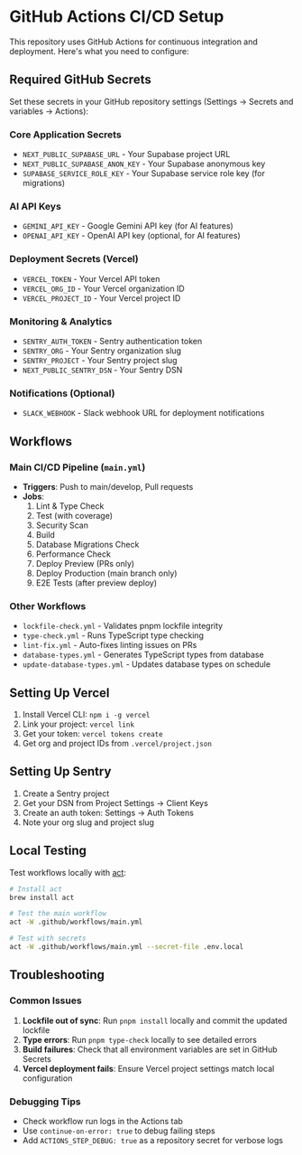 # GitHub Actions CI/CD Setup

This repository uses GitHub Actions for continuous integration and deployment. Here's what you need to configure:

## Required GitHub Secrets

Set these secrets in your GitHub repository settings (Settings → Secrets and variables → Actions):

### Core Application Secrets
- `NEXT_PUBLIC_SUPABASE_URL` - Your Supabase project URL
- `NEXT_PUBLIC_SUPABASE_ANON_KEY` - Your Supabase anonymous key
- `SUPABASE_SERVICE_ROLE_KEY` - Your Supabase service role key (for migrations)

### AI API Keys
- `GEMINI_API_KEY` - Google Gemini API key (for AI features)
- `OPENAI_API_KEY` - OpenAI API key (optional, for AI features)

### Deployment Secrets (Vercel)
- `VERCEL_TOKEN` - Your Vercel API token
- `VERCEL_ORG_ID` - Your Vercel organization ID
- `VERCEL_PROJECT_ID` - Your Vercel project ID

### Monitoring & Analytics
- `SENTRY_AUTH_TOKEN` - Sentry authentication token
- `SENTRY_ORG` - Your Sentry organization slug
- `SENTRY_PROJECT` - Your Sentry project slug
- `NEXT_PUBLIC_SENTRY_DSN` - Your Sentry DSN

### Notifications (Optional)
- `SLACK_WEBHOOK` - Slack webhook URL for deployment notifications

## Workflows

### Main CI/CD Pipeline (`main.yml`)
- **Triggers**: Push to main/develop, Pull requests
- **Jobs**:
  1. Lint & Type Check
  2. Test (with coverage)
  3. Security Scan
  4. Build
  5. Database Migrations Check
  6. Performance Check
  7. Deploy Preview (PRs only)
  8. Deploy Production (main branch only)
  9. E2E Tests (after preview deploy)

### Other Workflows
- `lockfile-check.yml` - Validates pnpm lockfile integrity
- `type-check.yml` - Runs TypeScript type checking
- `lint-fix.yml` - Auto-fixes linting issues on PRs
- `database-types.yml` - Generates TypeScript types from database
- `update-database-types.yml` - Updates database types on schedule

## Setting Up Vercel

1. Install Vercel CLI: `npm i -g vercel`
2. Link your project: `vercel link`
3. Get your token: `vercel tokens create`
4. Get org and project IDs from `.vercel/project.json`

## Setting Up Sentry

1. Create a Sentry project
2. Get your DSN from Project Settings → Client Keys
3. Create an auth token: Settings → Auth Tokens
4. Note your org slug and project slug

## Local Testing

Test workflows locally with [act](https://github.com/nektos/act):

```bash
# Install act
brew install act

# Test the main workflow
act -W .github/workflows/main.yml

# Test with secrets
act -W .github/workflows/main.yml --secret-file .env.local
```

## Troubleshooting

### Common Issues

1. **Lockfile out of sync**: Run `pnpm install` locally and commit the updated lockfile
2. **Type errors**: Run `pnpm type-check` locally to see detailed errors
3. **Build failures**: Check that all environment variables are set in GitHub Secrets
4. **Vercel deployment fails**: Ensure Vercel project settings match local configuration

### Debugging Tips

- Check workflow run logs in the Actions tab
- Use `continue-on-error: true` to debug failing steps
- Add `ACTIONS_STEP_DEBUG: true` as a repository secret for verbose logs
